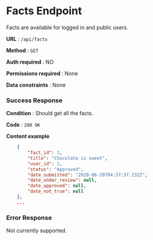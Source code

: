 # Facts Endpoint

Facts are available for logged in and public users.

**URL** : `/api/facts`

**Method** : `GET`

**Auth required** : NO

**Permissions required** : None

**Data constraints** : None

### Success Response

**Condition** : Should get all the facts.

**Code** : `200 OK`

**Content example**

```json
    {
        "fact_id": 3,
        "title": "Chocolate is sweet",
        "user_id": 2,
        "status": "Approved",
        "date_submitted": "2020-06-20T04:37:37.232Z",
        "date_under_review": null,
        "date_approved": null,
        "date_not_true": null
    },
    ...
```

### Error Response

Not currently supported.
